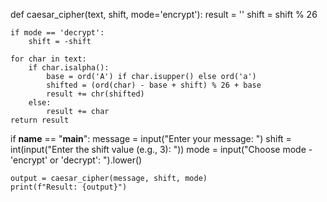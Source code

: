 def caesar_cipher(text, shift, mode='encrypt'):
    result = ''
    shift = shift % 26

    if mode == 'decrypt':
        shift = -shift

    for char in text:
        if char.isalpha():
            base = ord('A') if char.isupper() else ord('a')
            shifted = (ord(char) - base + shift) % 26 + base
            result += chr(shifted)
        else:
            result += char
    return result

if __name__ == "__main__":
    message = input("Enter your message: ")
    shift = int(input("Enter the shift value (e.g., 3): "))
    mode = input("Choose mode - 'encrypt' or 'decrypt': ").lower()

    output = caesar_cipher(message, shift, mode)
    print(f"Result: {output}")
